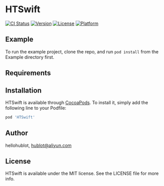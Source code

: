 # HTSwift

[![CI Status](http://img.shields.io/travis/hellohublot/HTSwift.svg?style=flat)](https://travis-ci.org/hellohublot/HTSwift)
[![Version](https://img.shields.io/cocoapods/v/HTSwift.svg?style=flat)](http://cocoapods.org/pods/HTSwift)
[![License](https://img.shields.io/cocoapods/l/HTSwift.svg?style=flat)](http://cocoapods.org/pods/HTSwift)
[![Platform](https://img.shields.io/cocoapods/p/HTSwift.svg?style=flat)](http://cocoapods.org/pods/HTSwift)

## Example

To run the example project, clone the repo, and run `pod install` from the Example directory first.

## Requirements

## Installation

HTSwift is available through [CocoaPods](http://cocoapods.org). To install
it, simply add the following line to your Podfile:

```ruby
pod 'HTSwift'
```

## Author

hellohublot, hublot@aliyun.com

## License

HTSwift is available under the MIT license. See the LICENSE file for more info.
